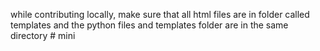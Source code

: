 while contributing locally, make sure that all html files are in folder called templates and the python files and templates folder are in the same directory
#   m i n i  
 